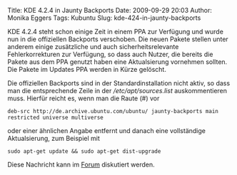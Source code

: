 Title: KDE 4.2.4 in Jaunty Backports
Date: 2009-09-29 20:03
Author: Monika Eggers
Tags: Kubuntu
Slug: kde-424-in-jaunty-backports

KDE 4.2.4 steht schon einige Zeit in einem PPA zur Verfügung und wurde
nun in die offiziellen Backports verschoben. Die neuen Pakete stellen
unter anderem einige zusätzliche und auch sicherheitsrelevante
Fehlerkorrekturen zur Verfügung, so dass auch Nutzer, die bereits die
Pakete aus dem PPA genutzt haben eine Aktualsierung vornehmen sollten.
Die Pakete im Updates PPA werden in Kürze gelöscht.


Die offiziellen Backports sind in der Standardinstallation nicht aktiv,
so dass man die entsprechende Zeile in der */etc/apt/sources.list*
auskommentieren muss. Hierfür reicht es, wenn man die Raute (\#) vor


    deb-src http://de.archive.ubuntu.com/ubuntu/ jaunty-backports main restricted universe multiverse

oder einer ähnlichen Angabe entfernt und danach eine vollständige
Aktualsierung, zum Beispiel mit


``` {.shell}
sudo apt-get update && sudo apt-get dist-upgrade
```

Diese Nachricht kann im
[Forum](http://forum.kubuntu-de.org/index.php?board=1.0 "http://forum.kubuntu-de.org/index.php?board=1.0") diskutiert werden.



